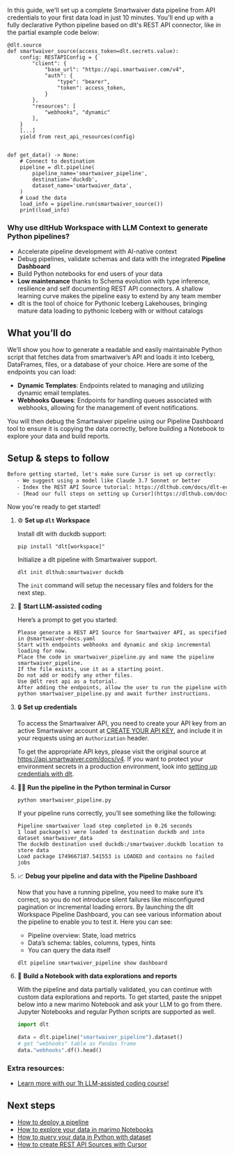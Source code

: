 In this guide, we'll set up a complete Smartwaiver data pipeline from API credentials to your first data load in just 10 minutes. You'll end up with a fully declarative Python pipeline based on dlt's REST API connector, like in the partial example code below:

```python-outcome
@dlt.source
def smartwaiver_source(access_token=dlt.secrets.value):
    config: RESTAPIConfig = {
        "client": {
            "base_url": "https://api.smartwaiver.com/v4",
            "auth": {
                "type": "bearer",
                "token": access_token,
            }
        },
        "resources": [
            "webhooks", "dynamic"
        ],
    }
    [...]
    yield from rest_api_resources(config)


def get_data() -> None:
    # Connect to destination
    pipeline = dlt.pipeline(
        pipeline_name='smartwaiver_pipeline',
        destination='duckdb',
        dataset_name='smartwaiver_data', 
    )
    # Load the data
    load_info = pipeline.run(smartwaiver_source())
    print(load_info) 
```

### Why use dltHub Workspace with LLM Context to generate Python pipelines?

- Accelerate pipeline development with AI-native context
- Debug pipelines, validate schemas and data with the integrated **Pipeline Dashboard**
- Build Python notebooks for end users of your data
- **Low maintenance** thanks to Schema evolution with type inference, resilience and self documenting REST API connectors. A shallow learning curve makes the pipeline easy to extend by any team member
- dlt is the tool of choice for Pythonic Iceberg Lakehouses, bringing mature data loading to pythonic Iceberg with or without catalogs

## What you’ll do

We’ll show you how to generate a readable and easily maintainable Python script that fetches data from smartwaiver’s API and loads it into Iceberg, DataFrames, files, or a database of your choice. Here are some of the endpoints you can load:

- **Dynamic Templates**: Endpoints related to managing and utilizing dynamic email templates.
- **Webhooks Queues**: Endpoints for handling queues associated with webhooks, allowing for the management of event notifications.

You will then debug the Smartwaiver pipeline using our Pipeline Dashboard tool to ensure it is copying the data correctly, before building a Notebook to explore your data and build reports.

## Setup & steps to follow

```default
Before getting started, let's make sure Cursor is set up correctly:
   - We suggest using a model like Claude 3.7 Sonnet or better
   - Index the REST API Source tutorial: https://dlthub.com/docs/dlt-ecosystem/verified-sources/rest_api/ and add it to context as **@dlt rest api**
   - [Read our full steps on setting up Cursor](https://dlthub.com/docs/dlt-ecosystem/llm-tooling/cursor-restapi#23-configuring-cursor-with-documentation)
```

Now you're ready to get started!

1. ⚙️ **Set up `dlt` Workspace**
    
    Install dlt with duckdb support:
    ```shell
    pip install "dlt[workspace]"
    ```

    Initialize a dlt pipeline with Smartwaiver support.
    ```shell
    dlt init dlthub:smartwaiver duckdb
    ```

    The `init` command will setup the necessary files and folders for the next step.
    
2. 🤠 **Start LLM-assisted coding**
    
    Here’s a prompt to get you started:
    
    ```prompt
    Please generate a REST API Source for Smartwaiver API, as specified in @smartwaiver-docs.yaml 
    Start with endpoints webhooks and dynamic and skip incremental loading for now. 
    Place the code in smartwaiver_pipeline.py and name the pipeline smartwaiver_pipeline. 
    If the file exists, use it as a starting point. 
    Do not add or modify any other files. 
    Use @dlt rest api as a tutorial. 
    After adding the endpoints, allow the user to run the pipeline with python smartwaiver_pipeline.py and await further instructions.
    ```

    
3. 🔒 **Set up credentials** 
    
    To access the Smartwaiver API, you need to create your API key from an active Smartwaiver account at [CREATE YOUR API KEY](https://app.smartwaiver.com/user/api/api-keys), and include it in your requests using an `Authorization` header.
    
    To get the appropriate API keys, please visit the original source at https://api.smartwaiver.com/docs/v4.
    If you want to protect your environment secrets in a production environment, look into [setting up credentials with dlt](https://dlthub.com/docs/walkthroughs/add_credentials).
    
4. 🏃‍♀️ **Run the pipeline in the Python terminal in Cursor**
    
    ```shell
    python smartwaiver_pipeline.py
    ```
    
    If your pipeline runs correctly, you’ll see something like the following:
    
    ```shell
    Pipeline smartwaiver load step completed in 0.26 seconds
    1 load package(s) were loaded to destination duckdb and into dataset smartwaiver_data
    The duckdb destination used duckdb:/smartwaiver.duckdb location to store data
    Load package 1749667187.541553 is LOADED and contains no failed jobs
    ```
    
5. 📈 **Debug your pipeline and data with the Pipeline Dashboard**

    Now that you have a running pipeline, you need to make sure it’s correct, so you do not introduce silent failures like misconfigured pagination or incremental loading errors. By launching the dlt Workspace Pipeline Dashboard, you can see various information about the pipeline to enable you to test it. Here you can see:
    - Pipeline overview: State, load metrics
    - Data’s schema: tables, columns, types, hints
    - You can query the data itself
    
    ```shell
    dlt pipeline smartwaiver_pipeline show dashboard
    ```
    
6. 🐍 **Build a Notebook with data explorations and reports**

    With the pipeline and data partially validated, you can continue with custom data explorations and reports. To get started, paste the snippet below into a new marimo Notebook and ask your LLM to go from there. Jupyter Notebooks and regular Python scripts are supported as well.

    
    ```python
    import dlt

   data = dlt.pipeline("smartwaiver_pipeline").dataset()
   # get "webhooks" table as Pandas frame
   data."webhooks".df().head()
    ```

### Extra resources:

- [Learn more with our 1h LLM-assisted coding course!](https://www.youtube.com/watch?v=GGid70rnJuM)

## Next steps

- [How to deploy a pipeline](https://dlthub.com/docs/walkthroughs/deploy-a-pipeline)
- [How to explore your data in marimo Notebooks](https://dlthub.com/docs/general-usage/dataset-access/marimo)
- [How to query your data in Python with dataset](https://dlthub.com/docs/general-usage/dataset-access/dataset)
- [How to create REST API Sources with Cursor](https://dlthub.com/docs/dlt-ecosystem/llm-tooling/cursor-restapi)
